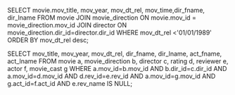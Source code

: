 SELECT movie.mov_title, mov_year, mov_dt_rel,
       mov_time,dir_fname, dir_lname 
FROM movie
JOIN  movie_direction 
   ON movie.mov_id = movie_direction.mov_id
JOIN director 
   ON movie_direction.dir_id=director.dir_id
WHERE mov_dt_rel <'01/01/1989'
ORDER BY mov_dt_rel desc;

SELECT mov_title, mov_year, mov_dt_rel, dir_fname, dir_lname, 
       act_fname, act_lname
	   FROM movie a, movie_direction b, director c, 
                rating d, reviewer e, actor f, movie_cast g
	   WHERE a.mov_id=b.mov_id
AND  b.dir_id=c.dir_id 
 AND a.mov_id=d.mov_id 
  AND  d.rev_id=e.rev_id 
   AND  a.mov_id=g.mov_id 
    AND g.act_id=f.act_id 
	 AND e.rev_name IS NULL;


